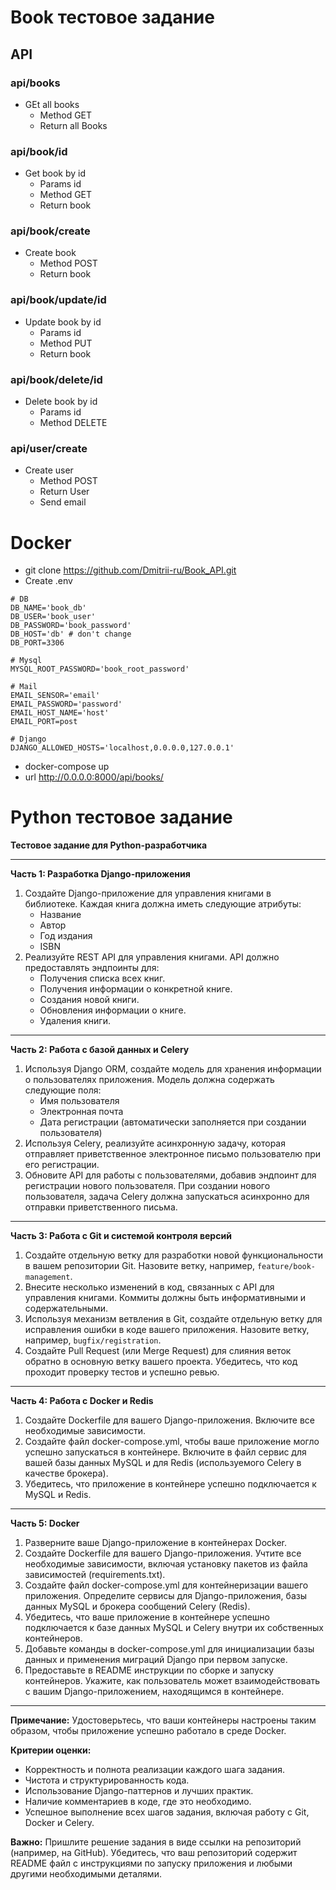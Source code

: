 # Book тестовое задание

## API
### api/books
* GEt all books
  - Method GET
  - Return all Books

### api/book/id
* Get book by id
  - Params id
  - Method GET
  - Return book 

### api/book/create
* Create book 
  - Method POST
  - Return book 

### api/book/update/id
* Update book by id
  - Params id
  - Method PUT
  - Return book 


### api/book/delete/id
* Delete book by id
  - Params id
  - Method DELETE


### api/user/create
* Create user
  - Method POST
  - Return User
  - Send email


# Docker 
* git clone https://github.com/Dmitrii-ru/Book_API.git
* Create .env
```
# DB
DB_NAME='book_db'
DB_USER='book_user'
DB_PASSWORD='book_password'
DB_HOST='db' # don't change 
DB_PORT=3306

# Mysql
MYSQL_ROOT_PASSWORD='book_root_password'

# Mail
EMAIL_SENSOR='email'
EMAIL_PASSWORD='password'
EMAIL_HOST_NAME='host'
EMAIL_PORT=post

# Django
DJANGO_ALLOWED_HOSTS='localhost,0.0.0.0,127.0.0.1'
```

* docker-compose up
* url http://0.0.0.0:8000/api/books/
    

# Python тестовое задание

**Тестовое задание для Python-разработчика**

---

**Часть 1: Разработка Django-приложения**

1. Создайте Django-приложение для управления книгами в библиотеке. Каждая книга должна иметь следующие атрибуты:
    - Название
    - Автор
    - Год издания
    - ISBN
2. Реализуйте REST API для управления книгами. API должно предоставлять эндпоинты для:
    - Получения списка всех книг.
    - Получения информации о конкретной книге.
    - Создания новой книги.
    - Обновления информации о книге.
    - Удаления книги.

---

**Часть 2: Работа с базой данных и Celery**

1. Используя Django ORM, создайте модель для хранения информации о пользователях приложения. Модель должна содержать следующие поля:
    - Имя пользователя
    - Электронная почта
    - Дата регистрации (автоматически заполняется при создании пользователя)
2. Используя Celery, реализуйте асинхронную задачу, которая отправляет приветственное электронное письмо пользователю при его регистрации.
3. Обновите API для работы с пользователями, добавив эндпоинт для регистрации нового пользователя. При создании нового пользователя, задача Celery должна запускаться асинхронно для отправки приветственного письма.

---

**Часть 3: Работа с Git и системой контроля версий**

1. Создайте отдельную ветку для разработки новой функциональности в вашем репозитории Git. Назовите ветку, например, `feature/book-management`.
2. Внесите несколько изменений в код, связанных с API для управления книгами. Коммиты должны быть информативными и содержательными.
3. Используя механизм ветвления в Git, создайте отдельную ветку для исправления ошибки в коде вашего приложения. Назовите ветку, например, `bugfix/registration`.
4. Создайте Pull Request (или Merge Request) для слияния веток обратно в основную ветку вашего проекта. Убедитесь, что код проходит проверку тестов и успешно ревью.

---

**Часть 4: Работа с Docker и Redis**

1. Создайте Dockerfile для вашего Django-приложения. Включите все необходимые зависимости.
2. Создайте файл docker-compose.yml, чтобы ваше приложение могло успешно запускаться в контейнере. Включите в файл сервис для вашей базы данных MySQL и для Redis (используемого Celery в качестве брокера).
3. Убедитесь, что приложение в контейнере успешно подключается к MySQL и Redis.

---

**Часть 5: Docker**

1. Разверните ваше Django-приложение в контейнерах Docker.
2. Создайте Dockerfile для вашего Django-приложения. Учтите все необходимые зависимости, включая установку пакетов из файла зависимостей (requirements.txt).
3. Создайте файл docker-compose.yml для контейнеризации вашего приложения. Определите сервисы для Django-приложения, базы данных MySQL и брокера сообщений Celery (Redis).
4. Убедитесь, что ваше приложение в контейнере успешно подключается к базе данных MySQL и Celery внутри их собственных контейнеров.
5. Добавьте команды в docker-compose.yml для инициализации базы данных и применения миграций Django при первом запуске.
6. Предоставьте в README инструкции по сборке и запуску контейнеров. Укажите, как пользователь может взаимодействовать с вашим Django-приложением, находящимся в контейнере.

---

**Примечание:**
Удостоверьтесь, что ваши контейнеры настроены таким образом, чтобы приложение успешно работало в среде Docker.

**Критерии оценки:**

- Корректность и полнота реализации каждого шага задания.
- Чистота и структурированность кода.
- Использование Django-паттернов и лучших практик.
- Наличие комментариев в коде, где это необходимо.
- Успешное выполнение всех шагов задания, включая работу с Git, Docker и Celery.

**Важно:**
Пришлите решение задания в виде ссылки на репозиторий (например, на GitHub). Убедитесь, что ваш репозиторий содержит README файл с инструкциями по запуску приложения и любыми другими необходимыми деталями.